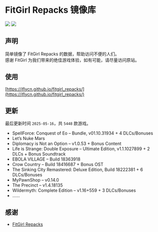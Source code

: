 ﻿# FitGirl Repacks 镜像库
![](https://img.shields.io/badge/ci-passing-brightgreen.svg?logo=github)
![](https://img.shields.io/badge/license-MIT-brightgreen.svg)

## 声明
简单镜像了 FitGirl Repacks 的数据，帮助访问不便的人们。  
感谢 FitGirl 为我们带来的绝佳游戏体验，如有可能，请尽量访问原站。

## 使用
[https://iflycn.github.io/fitgirl_repacks/](https://iflycn.github.io/fitgirl_repacks/)

## 更新
最后更新时间 `2025-05-16`，共 `5448` 款游戏。
- SpellForce: Conquest of Eo – Bundle, v01.10.31934 + 4 DLCs/Bonuses
- Let’s Nuke Mars
- Diplomacy is Not an Option – v1.0.53 + Bonus Content
- Life is Strange: Double Exposure – Ultimate Edition, v1.1.1027899 + 2 DLCs + Bonus Soundtrack
- EBOLA VILLAGE – Build 18363918
- Crow Country – Build 18416687 + Bonus OST
- The Sinking City Remastered: Deluxe Edition, Build 18222381 + 6 DLCs/Bonuses
- MyPawnShop – v0.14.0
- The Precinct – v1.4.18135
- Wildermyth: Complete Edition – v1.16+559 + 3 DLCs/Bonuses
- ……

## 感谢
- [FitGirl Repacks](https://fitgirl-repacks.site/)
